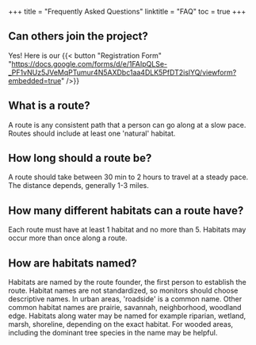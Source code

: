 +++
title = "Frequently Asked Questions"
linktitle = "FAQ"
toc = true
+++

## Can others join the project?

Yes! Here is our {{< button "Registration Form" "https://docs.google.com/forms/d/e/1FAIpQLSe-_PF1vNUz5JVeMqPTumur4N5AXDbc1aa4DLK5PfDT2islYQ/viewform?embedded=true" />}}

## What is a route?

A route is any consistent path that a person can go along at a slow pace.  Routes should include at least one 'natural' habitat.

## How long should a route be?

A route should take between 30 min to 2 hours to travel at a steady pace. The distance depends, generally 1-3 miles.

## How many different habitats can a route have?

Each route must have at least 1 habitat and no more than 5.  Habitats may occur more than once along a route.

## How are habitats named?

Habitats are named by the route founder, the first person to establish the route.  Habitat names are not standardized, so monitors should choose descriptive names. In urban areas, 'roadside' is a common name.  Other common habitat names are prairie, savannah, neighborhood, woodland edge. Habitats along water may be named for example riparian, wetland, marsh, shoreline, depending on the exact habitat.  For wooded areas, including the dominant tree species in the name may be helpful.
